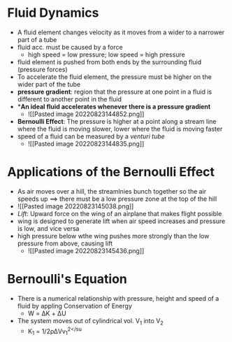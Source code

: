 # Fluid Dynamics
- A fluid element changes velocity as it moves from a wider to a narrower part of a tube
- fluid acc. must be caused by a force
	- high speed = low pressure; low speed = high pressure
- fluid element is pushed from both ends by the surrounding fluid (pressure forces)
- To accelerate the fluid element, the pressure must be higher on the wider part of the tube
- **pressure gradient**: region that the pressure at one point in a fluid is different to another point in the fluid
- ***An ideal fluid accelerates whenever there is a pressure gradient**
	- ![[Pasted image 20220823144852.png]]
- **Bernoulli Effect**: The pressure is higher at a point along a stream line where the fluid is moving slower, lower where the fluid is moving faster
- speed of a fluid can be measured by a *venturi tube*
	- ![[Pasted image 20220823144835.png]]

# Applications of the Bernoulli Effect
- As air moves over a hill, the streamlnies bunch together so the air speeds up ==> there must be a low pressure zone at the top of the hill
- ![[Pasted image 20220823145038.png]]
- *Lift*: Upward force on the wing of an airplane that makes flight possible
- wing is designed to generate lift when air speed increases and pressure is low, and vice versa
- high pressure below wthe wing pushes more strongly than the low pressure from above, causing lift
	- ![[Pasted image 20220823145436.png]]

# Bernoulli's Equation
- There is a numerical relationship with pressure, height and speed of a fluid by appling Conservation of Energy
	- W = ΔK + ΔU
- The system moves out of cylindrical vol. V<sub>1</sub> into V<sub>2</sub>
	- K<sub>1</sub> = 1/2ρΔVv<sub>1</sub><sup>2</su